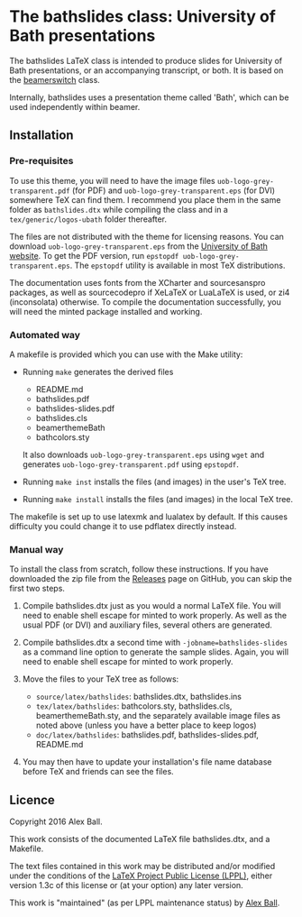 The bathslides class: University of Bath presentations
=========================================================

The bathslides LaTeX class is intended to produce slides for University
of Bath presentations, or an accompanying transcript, or both.
It is based on the [beamerswitch] class.

Internally, bathslides uses a presentation theme called 'Bath',
which can be used independently within beamer.

Installation
------------

### Pre-requisites ###

To use this theme, you will need to have the image files
`uob-logo-grey-transparent.pdf` (for PDF) and
`uob-logo-grey-transparent.eps` (for DVI) somewhere TeX can find them.
I recommend you place them in the same folder as `bathslides.dtx`
while compiling the class and in a `tex/generic/logos-ubath` folder
thereafter.

The files are not distributed with the theme for licensing reasons.
You can download `uob-logo-grey-transparent.eps` from the
[University of Bath website][logo]. To get the PDF version, run
`epstopdf uob-logo-grey-transparent.eps`. The `epstopdf` utility is
available in most TeX distributions.

The documentation uses fonts from the XCharter and sourcesanspro
packages, as well as sourcecodepro if XeLaTeX or LuaLaTeX is used,
or zi4 (inconsolata) otherwise. To compile the documentation
successfully, you will need the minted package installed and working.

### Automated way ###

A makefile is provided which you can use with the Make utility:

  * Running `make` generates the derived files

      - README.md
      - bathslides.pdf
      - bathslides-slides.pdf
      - bathslides.cls
      - beamerthemeBath
      - bathcolors.sty

    It also downloads `uob-logo-grey-transparent.eps` using `wget` and
    generates `uob-logo-grey-transparent.pdf` using `epstopdf`.

  * Running `make inst` installs the files (and images) in the user's
    TeX tree.
  * Running `make install` installs the files (and images) in the
    local TeX tree.

The makefile is set up to use latexmk and lualatex by default.
If this causes difficulty you could change it to use pdflatex directly
instead.

### Manual way ###

To install the class from scratch, follow these instructions. If you have
downloaded the zip file from the [Releases] page on GitHub, you can skip the
first two steps.

 1. Compile bathslides.dtx just as you would a normal LaTeX file. You will
    need to enable shell escape for minted to work properly. As well
    as the usual PDF (or DVI) and auxiliary files, several others are
    generated.

 2. Compile bathslides.dtx a second time with `-jobname=bathslides-slides`
    as a command line option to generate the sample slides. Again, you will
    need to enable shell escape for minted to work properly.

 3. Move the files to your TeX tree as follows:

      - `source/latex/bathslides`: bathslides.dtx, bathslides.ins
      - `tex/latex/bathslides`: bathcolors.sty, bathslides.cls,
        beamerthemeBath.sty, and the separately available image files
        as noted above (unless you have a better place to keep logos)
      - `doc/latex/bathslides`: bathslides.pdf, bathslides-slides.pdf,
        README.md

 4. You may then have to update your installation's file name database
    before TeX and friends can see the files.

Licence
-------

Copyright 2016 Alex Ball.

This work consists of the documented LaTeX file bathslides.dtx,
and a Makefile.

The text files contained in this work may be distributed and/or modified
under the conditions of the [LaTeX Project Public License (LPPL)][lppl],
either version 1.3c of this license or (at your option) any later
version.

This work is "maintained" (as per LPPL maintenance status) by
[Alex Ball][me].

[beamerswitch]: https://github.com/alex-ball/beamerswitch
[Releases]: https://github.com/alex-ball/bathslides/releases
[logo]: http://www.bath.ac.uk/marketing/guides-assets/visual-identity/logo/#id4
[lppl]: http://www.latex-project.org/lppl.txt
[me]: http://alexball.me.uk/

